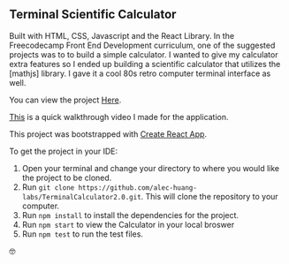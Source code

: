## Terminal Scientific Calculator

Built with HTML, CSS, Javascript and the React Library. In the Freecodecamp Front End Development curriculum, one of the suggested projects was to to build a simple calculator. I wanted to give my calculator extra features so I ended up building a scientific calculator that utilizes the [mathjs] library. I gave it a cool 80s retro computer terminal interface as well. 

You can view the project [Here](https://alec-huang-labs.github.io/TerminalCalculator2.0/).

[This](https://drive.google.com/file/d/19WdfPLXQY7G-XYjm_jyVTeGN9FolCXET/view?pli=1) is a quick walkthrough video I made for the application.

This project was bootstrapped with [Create React App](https://github.com/facebook/create-react-app).

To get the project in your IDE:
1. Open your terminal and change your directory to where you would like the project to be cloned.
2. Run `git clone https://github.com/alec-huang-labs/TerminalCalculator2.0.git`. This will clone the repository to your computer. 
3. Run `npm install` to install the dependencies for the project.
4. Run `npm start` to view the Calculator in your local broswer
5. Run `npm test` to run the test files. 

🤓
